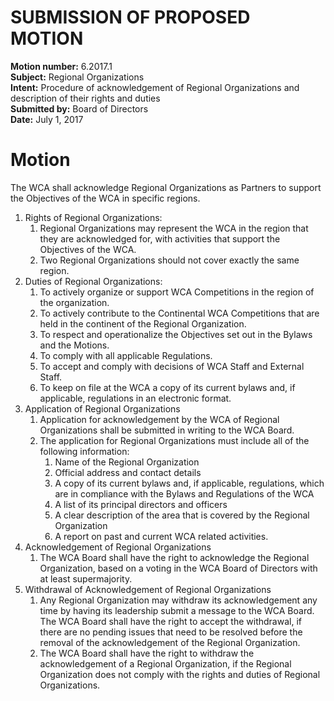 # SUBMISSION OF PROPOSED MOTION

**Motion number:** 6.2017.1  
**Subject:** Regional Organizations  
**Intent:** Procedure of acknowledgement of Regional Organizations and description of their rights and duties  
**Submitted by:** Board of Directors  
**Date:** July 1, 2017  

# Motion

The WCA shall acknowledge Regional Organizations as Partners to support the Objectives of the WCA in specific regions.

1. Rights of Regional Organizations:
   1. Regional Organizations may represent the WCA in the region that they are acknowledged for, with activities that support the Objectives of the WCA.
   2. Two Regional Organizations should not cover exactly the same region.
2. Duties of Regional Organizations:
   1. To actively organize or support WCA Competitions in the region of the organization.
   2. To actively contribute to the Continental WCA Competitions that are held in the continent of the Regional Organization.
   3. To respect and operationalize the Objectives set out in the Bylaws and the Motions.
   4. To comply with all applicable Regulations.
   5. To accept and comply with decisions of WCA Staff and External Staff.
   6. To keep on file at the WCA a copy of its current bylaws and, if applicable, regulations in an electronic format.
3. Application of Regional Organizations
   1. Application for acknowledgement by the WCA of Regional Organizations shall be submitted in writing to the WCA Board.
   2. The application for Regional Organizations must include all of the following information:
      1. Name of the Regional Organization
      2. Official address and contact details
      3. A copy of its current bylaws and, if applicable, regulations, which are in compliance with the Bylaws and Regulations of the WCA
      4. A list of its principal directors and officers
      5. A clear description of the area that is covered by the Regional Organization
      6. A report on past and current WCA related activities.
4. Acknowledgement of Regional Organizations
   1. The WCA Board shall have the right to acknowledge the Regional Organization, based on a voting in the WCA Board of Directors with at least supermajority.
5. Withdrawal of Acknowledgement of Regional Organizations
   1. Any Regional Organization may withdraw its acknowledgement any time by having its leadership submit a message to the WCA Board. The WCA Board shall have the right to accept the withdrawal, if there are no pending issues that need to be resolved before the removal of the acknowledgement of the Regional Organization.
   2. The WCA Board shall have the right to withdraw the acknowledgement of a Regional Organization, if the Regional Organization does not comply with the rights and duties of Regional Organizations.
